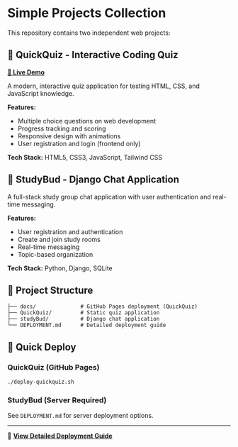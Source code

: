 # Simple Projects Collection

This repository contains two independent web projects:

## 🎯 QuickQuiz - Interactive Coding Quiz
**[🚀 Live Demo](https://edenmengste.github.io/simple_projects/)**

A modern, interactive quiz application for testing HTML, CSS, and JavaScript knowledge.

**Features:**
- Multiple choice questions on web development
- Progress tracking and scoring
- Responsive design with animations
- User registration and login (frontend only)

**Tech Stack:** HTML5, CSS3, JavaScript, Tailwind CSS

## 💬 StudyBud - Django Chat Application

A full-stack study group chat application with user authentication and real-time messaging.

**Features:**
- User registration and authentication
- Create and join study rooms
- Real-time messaging
- Topic-based organization

**Tech Stack:** Python, Django, SQLite

## 📁 Project Structure

```
├── docs/              # GitHub Pages deployment (QuickQuiz)
├── QuickQuiz/         # Static quiz application  
├── studyBud/          # Django chat application
└── DEPLOYMENT.md      # Detailed deployment guide
```

## 🚀 Quick Deploy

### QuickQuiz (GitHub Pages)
```bash
./deploy-quickquiz.sh
```

### StudyBud (Server Required)
See `DEPLOYMENT.md` for server deployment options.

---

📖 **[View Detailed Deployment Guide](DEPLOYMENT.md)**